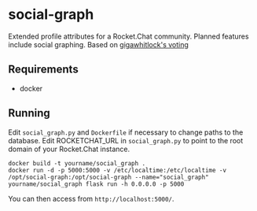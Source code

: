 social-graph
======

Extended profile attributes for a Rocket.Chat community. Planned features include social graphing. Based on [gigawhitlock's voting](https://github.com/gigawhitlocks/voting/)

Requirements
------------
- docker

Running
-------

Edit `social_graph.py` and `Dockerfile` if necessary to change paths to the database.
Edit ROCKETCHAT_URL in `social_graph.py` to point to the root domain of your Rocket.Chat instance.

```
docker build -t yourname/social_graph .
docker run -d -p 5000:5000 -v /etc/localtime:/etc/localtime -v /opt/social-graph:/opt/social-graph --name="social_graph" yourname/social_graph flask run -h 0.0.0.0 -p 5000

```

You can then access from `http://localhost:5000/`.
